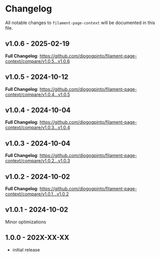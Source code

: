 # Changelog

All notable changes to `filament-page-context` will be documented in this file.

## v1.0.6 - 2025-02-19

**Full Changelog**: https://github.com/diogogpinto/filament-page-context/compare/v1.0.5...v1.0.6

## v1.0.5 - 2024-10-12

**Full Changelog**: https://github.com/diogogpinto/filament-page-context/compare/v1.0.4...v1.0.5

## v1.0.4 - 2024-10-04

**Full Changelog**: https://github.com/diogogpinto/filament-page-context/compare/v1.0.3...v1.0.4

## v1.0.3 - 2024-10-04

**Full Changelog**: https://github.com/diogogpinto/filament-page-context/compare/v1.0.2...v1.0.3

## v1.0.2 - 2024-10-02

**Full Changelog**: https://github.com/diogogpinto/filament-page-context/compare/v1.0.1...v1.0.2

## v1.0.1 - 2024-10-02

Minor optimizations

## 1.0.0 - 202X-XX-XX

- initial release
